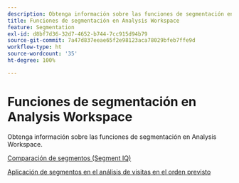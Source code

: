 ```yaml
---
description: Obtenga información sobre las funciones de segmentación en Analysis Workspace.
title: Funciones de segmentación en Analysis Workspace
feature: Segmentation
exl-id: d8bf7d36-32d7-4652-b744-7cc915d94b79
source-git-commit: 7a47d837eeae65f2e98123aca78029bfeb7ffe9d
workflow-type: ht
source-wordcount: '35'
ht-degree: 100%

---
```


# Funciones de segmentación en Analysis Workspace

Obtenga información sobre las funciones de segmentación en Analysis Workspace.

[Comparación de segmentos (Segment IQ)](https://experienceleague.adobe.com/docs/analytics/analyze/analysis-workspace/panels/segment-comparison/segment-comparison.html?lang=es)

[Aplicación de segmentos en el análisis de visitas en el orden previsto](https://experienceleague.adobe.com/docs/analytics/analyze/analysis-workspace/visualizations/fallout/compare-segments-fallout.html?lang=es)
